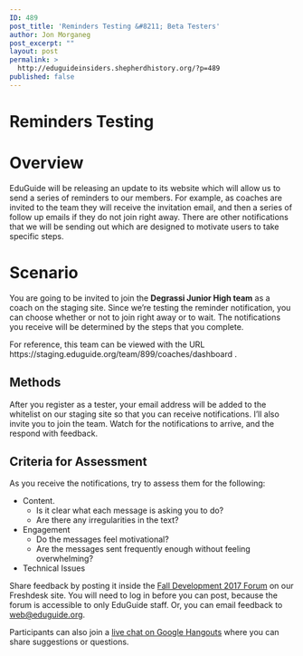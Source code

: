 ```yaml
---
ID: 489
post_title: 'Reminders Testing &#8211; Beta Testers'
author: Jon Morganeg
post_excerpt: ""
layout: post
permalink: >
  http://eduguideinsiders.shepherdhistory.org/?p=489
published: false
---
```

<h1>Reminders Testing</h1>
<h1>Overview</h1>
<p></p>
<p>EduGuide will be releasing an update to its website which will allow us to send a series of reminders to our members. For example, as coaches are invited to the team they will receive the invitation email, and then a series of follow up emails if they do not join right away. There are other notifications that we will be sending out which are designed to motivate users to take specific steps.</p>
<h1>Scenario</h1>
<p>You are going to be invited to join the <b>Degrassi Junior High team</b> as a coach on the staging site. Since we’re testing the reminder notification, you can choose whether or not to join right away or to wait. The notifications you receive will be determined by the steps that you complete.</p>
<p></p>
<p>For reference, this team can be viewed with the URL https://staging.eduguide.org/team/899/coaches/dashboard . </p>
<h2>Methods</h2>
<p>After you register as a tester, your email address will be added to the whitelist on our staging site so that you can receive notifications. I’ll also invite you to join the team. Watch for the notifications to arrive, and the respond with feedback.</p>
<h2>Criteria for Assessment</h2>
<p>As you receive the notifications, try to assess them for the following:</p>
<p></p>
<ul>
<li>Content.<ul>
<li>Is it clear what each message is asking you to do?</li>
<li>Are there any irregularities in the text?</li>
</ul>
</li>
<li>Engagement<ul>
<li>Do the messages feel motivational?</li>
<li>Are the messages sent frequently enough without feeling overwhelming?</li>
</ul>
</li>
<li>Technical Issues</li>
</ul>
<p></p>
<p>Share feedback by posting it inside the <a href="http://eduguide.freshdesk.com/support/discussions/3000000320">Fall Development 2017 Forum</a> on our Freshdesk site. You will need to log in before you can post, because the forum is accessible to only EduGuide staff. Or, you can email feedback to <a href="mailto:web@eduguide.org">web@eduguide.org</a>.</p>
<p></p>
<p>Participants can also join a <a href="https://hangouts.google.com/group/RR0HltHG2dykkIGf2">live chat on Google Hangouts</a> where you can share suggestions or questions.</p>
<p></p>
<p></p>
<p></p>